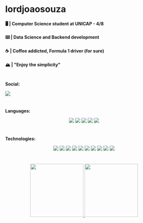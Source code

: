 <h1><b>lordjoaosouza</b></h1>

<div align="left">
    <div>
        <h4>
            <b>🖥️ | Computer Science student at UNICAP - 4/8</b>
        </h4>
        <h4>
            <b>⌨️ | Data Science and Backend development</b>
        </h4>
        <h4>
            <b>☕ | Coffee addicted, Formula 1 driver (for sure)</b>
        </h4>
        <h4>
            <b>🏔️ | "Enjoy the simplicity"</b>
        </h4>
    </div>
    <h1></h1>
    <div>
        <p><b>Social:</b></p>
        <a href="https://www.linkedin.com/in/lordjoaosouza">
            <img src="https://img.shields.io/badge/LinkedIn-0077B5?style=for-the-badge&logo=linkedin&logoColor=white"/>
        </a>
    </div>
    <h1></h1>
    <div>
        <p><b>Languages:</b></p>
        <div align=center>
            <img src="https://img.shields.io/badge/python-3670A0?style=for-the-badge&logo=python&logoColor=ffdd54"/>
            <img src="https://img.shields.io/badge/java-%23ED8B00.svg?style=for-the-badge&logo=java&logoColor=white"/>
            <img src="https://img.shields.io/badge/javascript-%23323330.svg?style=for-the-badge&logo=javascript&logoColor=%23F7DF1E">
            <img src="https://img.shields.io/badge/Shell_Script-121011?style=for-the-badge&logo=gnu-bash&logoColor=white"/>
            <img src="https://img.shields.io/badge/c++-%2300599C.svg?style=for-the-badge&logo=c%2B%2B&logoColor=white"/>
        </div>
    </div>
    <h1></h1>
    <div>
        <p><b>Technologies:</b></p>
        <div align=center>
            <img src="https://img.shields.io/badge/Linux-FCC624?style=for-the-badge&logo=linux&logoColor=black">
            <img src="https://img.shields.io/badge/docker-%230db7ed.svg?style=for-the-badge&logo=docker&logoColor=white">
            <img src="https://img.shields.io/badge/django-%23092E20.svg?style=for-the-badge&logo=django&logoColor=white">
            <img src="https://img.shields.io/badge/numpy-%23013243.svg?style=for-the-badge&logo=numpy&logoColor=white">
            <img src="https://img.shields.io/badge/pandas-%23150458.svg?style=for-the-badge&logo=pandas&logoColor=white">
            <img src="https://img.shields.io/badge/node.js-6DA55F?style=for-the-badge&logo=node.js&logoColor=white">
            <img src="https://img.shields.io/badge/postgres-%23316192.svg?style=for-the-badge&logo=postgresql&logoColor=white">
            <img src="https://img.shields.io/badge/mysql-%2300f.svg?style=for-the-badge&logo=mysql&logoColor=white">
            <img src="https://img.shields.io/badge/sqlite-%2307405e.svg?style=for-the-badge&logo=sqlite&logoColor=white">
            <img src="https://img.shields.io/badge/-Arduino-00979D?style=for-the-badge&logo=Arduino&logoColor=white"/>
        </div>
    </div>
    <h1></h1>
    <div align=center>
        <a href="https://github.com/lordjoaosouza">
            <img height="170em"
            src="https://github-readme-stats.vercel.app/api?username=lordjoaosouza&show_icons=true&theme=dark&include_all_commits=true&count_private=true"/>
            <img height="170em"
            src="https://github-readme-stats.vercel.app/api/top-langs/?username=lordjoaosouza&langs_count=3&theme=dark"/>
        </a>
    </div>
</div>
